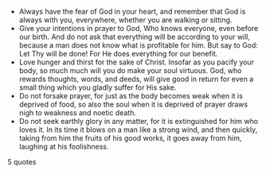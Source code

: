  - Always have the fear of God in your heart, and remember that God is always with you, everywhere, whether you are walking or sitting.
 - Give your intentions in prayer to God, Who knows everyone, even before our birth. And do not ask that everything will be according to your will, because a man does not know what is profitable for him. But say to God: Let Thy will be done! For He does everything for our benefit.
 - Love hunger and thirst for the sake of Christ. Insofar as you pacify your body, so much much will you do make your soul virtuous. God, who rewards thoughts, words, and deeds, will give good in return for even a small thing which you gladly suffer for His sake.
 - Do not forsake prayer, for just as the body becomes weak when it is deprived of food, so also the soul when it is deprived of prayer draws nigh to weakness and noetic death.
 - Do not seek earthly glory in any matter, for it is extinguished for him who loves it. In its time it blows on a man like a strong wind, and then quickly, taking from him the fruits of his good works, it goes away from him, laughing at his foolishness.

5 quotes